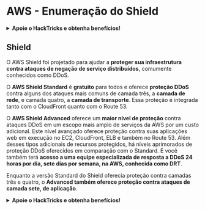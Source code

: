 # AWS - Enumeração do Shield

<details>

<summary><strong>Apoie o HackTricks e obtenha benefícios!</strong></summary>

* Se você deseja ver sua **empresa anunciada no HackTricks** ou se deseja acessar a **última versão do PEASS ou baixar o HackTricks em PDF**, verifique os [**PLANOS DE ASSINATURA**](https://github.com/sponsors/carlospolop)!
* Obtenha o [**swag oficial do PEASS & HackTricks**](https://peass.creator-spring.com)
* Descubra [**The PEASS Family**](https://opensea.io/collection/the-peass-family), nossa coleção exclusiva de [**NFTs**](https://opensea.io/collection/the-peass-family)
* **Junte-se ao** 💬 [**grupo do Discord**](https://discord.gg/hRep4RUj7f) ou ao [**grupo do telegram**](https://t.me/peass) ou **siga-me** no **Twitter** 🐦 [**@carlospolopm**](https://twitter.com/carlospolopm).
* **Compartilhe suas técnicas de hacking enviando PRs para os repositórios do** [**HackTricks**](https://github.com/carlospolop/hacktricks) e [**HackTricks Cloud**](https://github.com/carlospolop/hacktricks-cloud) no github.

</details>

## Shield

O AWS Shield foi projetado para ajudar a **proteger sua infraestrutura contra ataques de negação de serviço distribuídos**, comumente conhecidos como DDoS.

O **AWS Shield Standard** é **gratuito** para todos e oferece **proteção DDoS** contra alguns dos ataques mais comuns de camada três, a **camada de rede**, e camada quatro, a **camada de transporte**. Essa proteção é integrada tanto com o CloudFront quanto com o Route 53.

O **AWS Shield Advanced** oferece um **maior nível de proteção** contra ataques DDoS em um escopo mais amplo de serviços da AWS por um custo adicional. Este nível avançado oferece proteção contra suas aplicações web em execução no EC2, CloudFront, ELB e também no Route 53. Além desses tipos adicionais de recursos protegidos, há níveis aprimorados de proteção DDoS oferecidos em comparação com o Standard. E você também terá **acesso a uma equipe especializada de resposta a DDoS 24 horas por dia, sete dias por semana, na AWS, conhecida como DRT**.

Enquanto a versão Standard do Shield oferecia proteção contra camadas três e quatro, o **Advanced também oferece proteção contra ataques de camada sete, de aplicação**.

<details>

<summary><strong>Apoie o HackTricks e obtenha benefícios!</strong></summary>

* Se você deseja ver sua **empresa anunciada no HackTricks** ou se deseja acessar a **última versão do PEASS ou baixar o HackTricks em PDF**, verifique os [**PLANOS DE ASSINATURA**](https://github.com/sponsors/carlospolop)!
* Obtenha o [**swag oficial do PEASS & HackTricks**](https://peass.creator-spring.com)
* Descubra [**The PEASS Family**](https://opensea.io/collection/the-peass-family), nossa coleção exclusiva de [**NFTs**](https://opensea.io/collection/the-peass-family)
* **Junte-se ao** 💬 [**grupo do Discord**](https://discord.gg/hRep4RUj7f) ou ao [**grupo do telegram**](https://t.me/peass) ou **siga-me** no **Twitter** 🐦 [**@carlospolopm**](https://twitter.com/carlospolopm).
* **Compartilhe suas técnicas de hacking enviando PRs para os repositórios do** [**HackTricks**](https://github.com/carlospolop/hacktricks) e [**HackTricks Cloud**](https://github.com/carlospolop/hacktricks-cloud) no github.

</details>